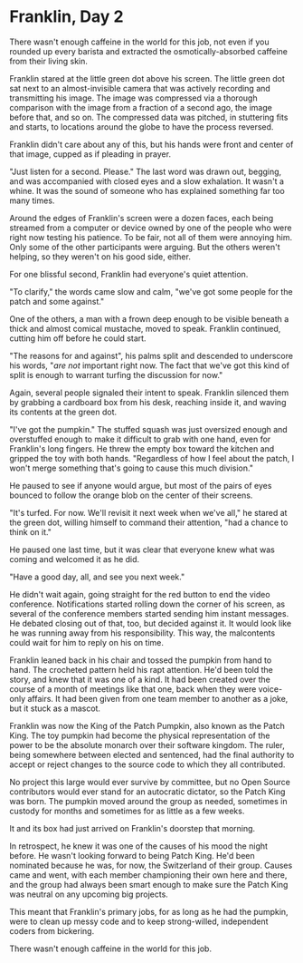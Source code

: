 Franklin, Day 2
===============

There wasn't enough caffeine in the world for this job, not even if you rounded up every barista and extracted the osmotically-absorbed caffeine from their living skin.

Franklin stared at the little green dot above his screen.  The little green dot sat next to an almost-invisible camera that was actively recording and transmitting his image.  The image was compressed via a thorough comparison with the image from a fraction of a second ago, the image before that, and so on.  The compressed data was pitched, in stuttering fits and starts, to locations around the globe to have the process reversed.

Franklin didn't care about any of this, but his hands were front and center of that image, cupped as if pleading in prayer.

"Just listen for a second.  Please."  The last word was drawn out, begging, and was accompanied with closed eyes and a slow exhalation.  It wasn't a whine.  It was the sound of someone who has explained something far too many times.

Around the edges of Franklin's screen were a dozen faces, each being streamed from a computer or device owned by one of the people who were right now testing his patience.  To be fair, not all of them were annoying him.  Only some of the other participants were arguing.  But the others weren't helping, so they weren't on his good side, either.

For one blissful second, Franklin had everyone's quiet attention.

"To clarify," the words came slow and calm, "we've got some people for the patch and some against."

One of the others, a man with a frown deep enough to be visible beneath a thick and almost comical mustache, moved to speak.  Franklin continued, cutting him off before he could start.

"The reasons for and against", his palms split and descended to underscore his words, "*are not* important right now.  The fact that we've got this kind of split is enough to warrant turfing the discussion for now."

Again, several people signaled their intent to speak.  Franklin silenced them by grabbing a cardboard box from his desk, reaching inside it, and waving its contents at the green dot.

"I've got the pumpkin."  The stuffed squash was just oversized enough and overstuffed enough to make it difficult to grab with one hand, even for Franklin's long fingers.  He threw the empty box toward the kitchen and gripped the toy with both hands.  "Regardless of how I feel about the patch, I won't merge something that's going to cause this much division."

He paused to see if anyone would argue, but most of the pairs of eyes bounced to follow the orange blob on the center of their screens.

"It's turfed.  For now.  We'll revisit it next week when we've all," he stared at the green dot, willing himself to command their attention, "had a chance to think on it."

He paused one last time, but it was clear that everyone knew what was coming and welcomed it as he did.

"Have a good day, all, and see you next week."

He didn't wait again, going straight for the red button to end the video conference.  Notifications started rolling down the corner of his screen, as several of the conference members started sending him instant messages.  He debated closing out of that, too, but decided against it.  It would look like he was running away from his responsibility.  This way, the malcontents could wait for him to reply on his on time.

Franklin leaned back in his chair and tossed the pumpkin from hand to hand.  The crocheted pattern held his rapt attention.  He'd been told the story, and knew that it was one of a kind.  It had been created over the course of a month of meetings like that one, back when they were voice-only affairs.  It had been given from one team member to another as a joke, but it stuck as a mascot.

Franklin was now the King of the Patch Pumpkin, also known as the Patch King.  The toy pumpkin had become the physical representation of the power to be the absolute monarch over their software kingdom.  The ruler, being somewhere between elected and sentenced, had the final authority to accept or reject changes to the source code to which they all contributed.

No project this large would ever survive by committee, but no Open Source contributors would ever stand for an autocratic dictator, so the Patch King was born.  The pumpkin moved around the group as needed, sometimes in custody for months and sometimes for as little as a few weeks.

It and its box had just arrived on Franklin's doorstep that morning.

In retrospect, he knew it was one of the causes of his mood the night before.  He wasn't looking forward to being Patch King.  He'd been nominated because he was, for now, the Switzerland of their group.  Causes came and went, with each member championing their own here and there, and the group had always been smart enough to make sure the Patch King was neutral on any upcoming big projects.

This meant that Franklin's primary jobs, for as long as he had the pumpkin, were to clean up messy code and to keep strong-willed, independent coders from bickering.

There wasn't enough caffeine in the world for this job.
